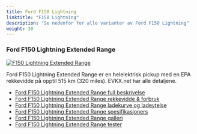 ```yaml
---
title: Ford F150 Lightning
linktitle: "F150 Lightning"
description: "Se nedenfor for alle varianter av Ford F150 Lightning"
weight: 30
---
```

### Ford F150 Lightning Extended Range

<a href="f150_lightning_extended_range/"><img src="https://media.evkx.net/multimedia/models/ford/f150_lightning/f150_lightning_extended_range/main_1_st.jpg" class="img-fluid" alt="F150 Lightning Extended Range" ></a>

Ford F150 Lightning Extended Range er en helelektrisk pickup med en EPA rekkevidde på opptil 515 km (320 miles). EVKX.net har alle detaljene. 

- [Ford F150 Lightning Extended Range full beskrivelse](f150_lightning_extended_range/)
- [Ford F150 Lightning Extended Range rekkevidde & forbruk](f150_lightning_extended_range/rangeandconsumption)
- [Ford F150 Lightning Extended Range ladekurve og ladeytelse](f150_lightning_extended_range/chargingcurve)
- [Ford F150 Lightning Extended Range spesifikasjoners](f150_lightning_extended_range/specifications)
- [Ford F150 Lightning Extended Range galleri](f150_lightning_extended_range/gallery)
- [Ford F150 Lightning Extended Range tester](f150_lightning_extended_range/reviews)

